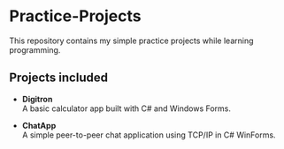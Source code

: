 # Practice-Projects

This repository contains my simple practice projects while learning programming.

## Projects included

- **Digitron**  
  A basic calculator app built with C# and Windows Forms.

- **ChatApp**  
  A simple peer-to-peer chat application using TCP/IP in C# WinForms.
